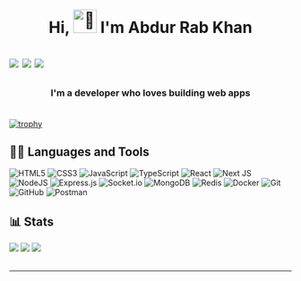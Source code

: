 <h1 align="center">Hi, <img src="https://fonts.gstatic.com/s/e/notoemoji/latest/1f91d/512.gif" alt="🤝" width="42" height="42"> I'm Abdur Rab Khan
<p align="left">
  <a href="mailto:abdurrabkhan3263@gmail.com"><img src="https://img.shields.io/badge/Email-D14836?logo=gmail&logoColor=white"></a>
  <a href="https://www.linkedin.com/in/abdur-rab-khan-188a672a7/" target="_blank"><img src="https://img.shields.io/badge/LinkedIn-%230077B5.svg?logo=linkedin&logoColor=white"></a>
  <a href="https://x.com/786Abdurrabkhan" target="_blank"><img src="https://img.shields.io/badge/X-black.svg?logo=X&logoColor=white"></a>
</p>
</h1>

<h3 align="center">I'm a developer who loves building web apps </br></br></h3>

[![trophy](https://github-profile-trophy.vercel.app/?username=ryo-ma&theme=tokyonight)](https://github.com/ryo-ma/github-profile-trophy)
</br>

## 👩‍💻 Languages and Tools
![HTML5](https://img.shields.io/badge/html5-%23E34F26.svg?style=for-the-badge&logo=html5&logoColor=white) ![CSS3](https://img.shields.io/badge/css3-%231572B6.svg?style=for-the-badge&logo=css3&logoColor=white) ![JavaScript](https://img.shields.io/badge/javacript-%23007ACC.svg?style=for-the-badge&logo=javascript&logoColor=white) ![TypeScript](https://img.shields.io/badge/typescript-%23007ACC.svg?style=for-the-badge&logo=typescript&logoColor=white) ![React](https://img.shields.io/badge/react-%2320232a.svg?style=for-the-badge&logo=react&logoColor=%2361DAFB) ![Next JS](https://img.shields.io/badge/Next-black?style=for-the-badge&logo=next.js&logoColor=white) ![NodeJS](https://img.shields.io/badge/node.js-6DA55F?style=for-the-badge&logo=node.js&logoColor=white) ![Express.js](https://img.shields.io/badge/express.js-%23404d59.svg?style=for-the-badge&logo=express&logoColor=%2361DAFB) ![Socket.io](https://img.shields.io/badge/Socket.io-black?style=for-the-badge&logo=socket.io&badgeColor=010101) ![MongoDB](https://img.shields.io/badge/MongoDB-%234ea94b.svg?style=for-the-badge&logo=mongodb&logoColor=white) ![Redis](https://img.shields.io/badge/redis-%23DD0031.svg?style=for-the-badge&logo=redis&logoColor=white) ![Docker](https://img.shields.io/badge/docker-%230db7ed.svg?style=for-the-badge&logo=docker&logoColor=white)  ![Git](https://img.shields.io/badge/git-%23F05033.svg?style=for-the-badge&logo=git&logoColor=white) ![GitHub](https://img.shields.io/badge/github-%23121011.svg?style=for-the-badge&logo=github&logoColor=white)
![Postman](https://img.shields.io/badge/Postman-FF6C37?style=for-the-badge&logo=postman&logoColor=white)
</br>

## 📊 Stats
![](https://github-readme-stats.vercel.app/api?username=abdurrabkhan3263&theme=aura&hide_border=false&include_all_commits=true&count_private=false)
![](https://nirzak-streak-stats.vercel.app/?user=abdurrabkhan3263&theme=aura&hide_border=false)
![](https://github-readme-stats.vercel.app/api/top-langs/?username=abdurrabkhan3263&theme=aura&hide_border=false&include_all_commits=true&count_private=false&layout=compact)
</br>
</br>

---
<!-- Proudly created with GPRM ( https://gprm.itsvg.in ) -->
